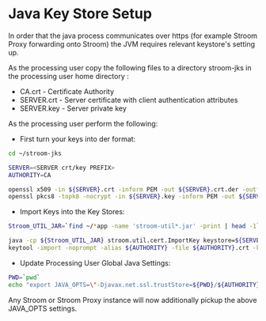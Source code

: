 # Java Key Store Setup

In order that the java process communicates over https (for example Stroom Proxy forwarding onto Stroom) the JVM requires relevant keystore's setting up.

As the processing user copy the following files to a directory stroom-jks in the processing user home directory :

- CA.crt     - Certificate Authority
- SERVER.crt - Server certificate with client authentication attributes
- SERVER.key - Server private key

As the processing user perform the following:

- First turn your keys into der format:

```bash
cd ~/stroom-jks

SERVER=<SERVER crt/key PREFIX>
AUTHORITY=CA

openssl x509 -in ${SERVER}.crt -inform PEM -out ${SERVER}.crt.der -outform DER
openssl pkcs8 -topk8 -nocrypt -in ${SERVER}.key -inform PEM -out ${SERVER}.key.der -outform DER
```

- Import Keys into the Key Stores:

```bash
Stroom_UTIL_JAR=`find ~/*app -name 'stroom-util*.jar' -print | head -1`

java -cp ${Stroom_UTIL_JAR} stroom.util.cert.ImportKey keystore=${SERVER}.jks keypass=${SERVER} alias=${SERVER} keyfile=${SERVER}.key.der certfile=${SERVER}.crt.der
keytool -import -noprompt -alias ${AUTHORITY} -file ${AUTHORITY}.crt -keystore ${AUTHORITY}.jks -storepass ${AUTHORITY}
```

- Update Processing User Global Java Settings:   
 
```bash
PWD=`pwd`
echo "export JAVA_OPTS=\"-Djavax.net.ssl.trustStore=${PWD}/${AUTHORITY}.jks -Djavax.net.ssl.trustStorePassword=${AUTHORITY} -Djavax.net.ssl.keyStore=${PWD}/${SERVER}.jks -Djavax.net.ssl.keyStorePassword=${SERVER}\"" >> ~/env.sh  
```

Any Stroom or Stroom Proxy instance will now additionally pickup the above JAVA_OPTS settings.
